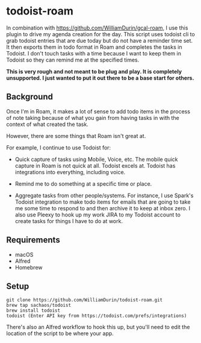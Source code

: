 # todoist-roam

In combination with https://github.com/WilliamDurin/gcal-roam, I use this plugin to drive my agenda creation for the day. This script uses todoist cli to grab todoist entries that are due today but do not have a reminder time set. It then exports them in todo format in Roam and completes the tasks in Todoist. I don't touch tasks with a time because I want to keep them in Todoist so they can remind me at the specified times.

**This is very rough and not meant to be plug and play. It is completely unsupported. I just wanted to put it out there to be a base start for others.**

## Background

Once I'm in Roam, it makes a lot of sense to add todo items in the process of note taking because of what you gain from having tasks in with the context of what created the task.

However, there are some things that Roam isn't great at.

For example, I continue to use Todoist for:

* Quick capture of tasks using Mobile, Voice, etc. The mobile quick capture in Roam is not quick at all. Todoist excels at. Todoist has integrations into everything, including voice.

* Remind me to do something at a specific time or place.

* Aggregate tasks from other people/systems. For instance, I use Spark's Todoist integration to make todo items for emails that are going to take me some time to respond to and then archive it to keep at inbox zero. I also use Pleexy to hook up my work JIRA to my Todoist account to create tasks for things I have to do at work.

## Requirements

* macOS
* Alfred
* Homebrew

## Setup

```
git clone https://github.com/WilliamDurin/todoist-roam.git
brew tap sachaos/todoist
brew install todoist
todoist (Enter API key from https://todoist.com/prefs/integrations)
```

There's also an Alfred workflow to hook this up, but you'll need to edit the location of the script to be where your app.
